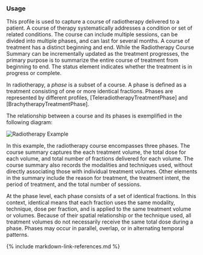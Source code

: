 ### Usage

This profile is used to capture a course of radiotherapy delivered to a patient. A course of therapy systematically addresses a condition or set of related conditions. The course can include multiple sessions, can be divided into multiple phases, and can last for several months. A course of treatment has a distinct beginning and end. While the Radiotherapy Course Summary can be incrementally updated as the treatment progresses, the primary purpose is to summarize the entire course of treatment from beginning to end. The status element indicates whether the treatment is in progress or complete.

In radiotherapy, a _phase_ is a subset of a course. A phase is defined as a treatment consisting of one or more identical fractions. Phases are represented by different profiles, [TeleradiotherapyTreatmentPhase] and [BrachytherapyTreatmentPhase].

The relationship between a course and its phases is exemplified in the following diagram:

![Radiotherapy Example](radiotherapy-example.jpg)

In this example, the radiotherapy course encompasses three phases. The course summary captures the each treatment volume, the total dose for each volume, and total number of fractions delivered for each volume. The course summary also records the modalities and techniques used, without directly associating those with individual treatment volumes. Other elements in the summary include the reason for treatment, the treatment intent, the period of treatment, and the total number of sessions.

At the phase level, each phase consists of a set of identical fractions. In this context, identical means that each fraction uses the same modality, technique, dose per fraction, and is applied to the same treatment volume or volumes. Because of their spatial relationship or the technique used, all treatment volumes do not necessarily receive the same total dose during a phase. Phases may occur in parallel, overlap, or in alternating temporal patterns.

{% include markdown-link-references.md %}
